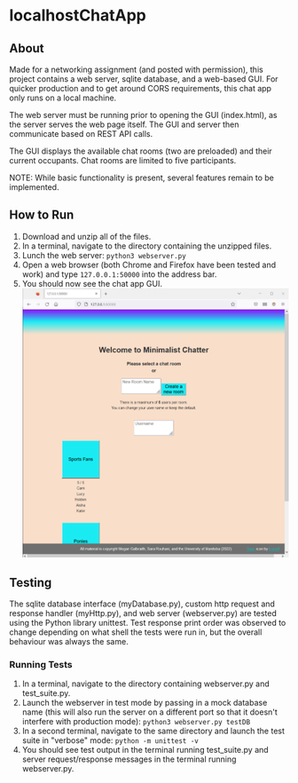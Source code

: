 # localhostChatApp

## About

Made for a networking assignment (and posted with permission), this project contains a web server, sqlite database, and a web-based GUI. For quicker production and to get around CORS requirements, this chat app only runs on a local machine.

The web server must be running prior to opening the GUI (index.html), as the server serves the web page itself. The GUI and server then communicate based on REST API calls.

The GUI displays the available chat rooms (two are preloaded) and their current occupants. Chat rooms are limited to five participants.

NOTE: While basic functionality is present, several features remain to be implemented.


## How to Run

1. Download and unzip all of the files.
2. In a terminal, navigate to the directory containing the unzipped files.
3. Lunch the web server: ```python3 webserver.py```
4. Open a web browser (both Chrome and Firefox have been tested and work) and type ```127.0.0.1:50000``` into the address bar.
5. You should now see the chat app GUI.
![GUI screenshot](assets/images/GUI_screenshot.png)


## Testing

The sqlite database interface (myDatabase.py), custom http request and response handler (myHttp.py), and web server (webserver.py) are tested using the Python library unittest. Test response print order was observed to change depending on what shell the tests were run in, but the overall behaviour was always the same.

### Running Tests

1. In a terminal, navigate to the directory containing webserver.py and test_suite.py.
2. Launch the webserver in test mode by passing in a mock database name (this will also run the server on a different port so that it doesn't interfere with production mode): ```python3 webserver.py testDB```
3. In a second terminal, navigate to the same directory and launch the test suite in "verbose" mode: ```python -m unittest -v```
4. You should see test output in the terminal running test_suite.py and server request/response messages in the terminal running webserver.py.
